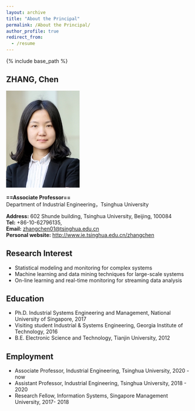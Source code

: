 ```yaml
---
layout: archive
title: "About the Principal"
permalink: /About the Principal/
author_profile: true
redirect_from:
  - /resume
---
```


{% include base_path %}

## ZHANG, Chen

![chenzhang](/images/chenzhang.png)

**==Associate Professor==**  
Department of Industrial Engineering，Tsinghua University  
  
**Address:** 602 Shunde building, Tsinghua University, Beijing, 100084  
**Tel:** +86-10-62796135,  
**Email:** zhangchen01@tsinghua.edu.cn  
**Personal website:** http://www.ie.tsinghua.edu.cn/zhangchen  


## Research Interest
+ Statistical modeling and monitoring for complex systems
+ Machine learning and data mining techniques for large-scale systems
+ On-line learning and real-time monitoring for streaming data analysis

## Education
+ Ph.D.                Industrial Systems Engineering and Management, National University of Singapore, 2017
+ Visiting student     Industrial & Systems Engineering, Georgia Institute of Technology, 2016
+ B.E.                 Electronic Science and Technology, Tianjin University, 2012

## Employment
+ Associate Professor, Industrial Engineering, Tsinghua University, 2020 - now 
+ Assistant Professor, Industrial Engineering, Tsinghua University, 2018 - 2020
+ Research Fellow, Information Systems, Singapore Management University, 2017- 2018



